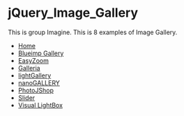 # jQuery_Image_Gallery

This is group Imagine.
This is 8 examples of Image Gallery.

- [Home](https://github.com/Nonlapun003/jQuery_Image_Gallery/wiki)
- [Blueimp Gallery](https://github.com/Nonlapun003/jQuery_Image_Gallery/wiki/Blueimp-Gallery)
- [EasyZoom](https://github.com/Nonlapun003/jQuery_Image_Gallery/wiki/EasyZoom)
- [Galleria](https://github.com/Nonlapun003/jQuery_Image_Gallery/wiki/Galleria)
- [lightGallery](https://github.com/Nonlapun003/jQuery_Image_Gallery/wiki/lightGallery)
- [nanoGALLERY](https://github.com/Nonlapun003/jQuery_Image_Gallery/wiki/nanoGALLERY)
- [PhotoJShop](https://github.com/Nonlapun003/jQuery_Image_Gallery/wiki/PhotoJShop)
- [Slider](https://github.com/Nonlapun003/jQuery_Image_Gallery/wiki/Slider)
- [Visual LightBox](https://github.com/Nonlapun003/jQuery_Image_Gallery/wiki/Visual-LightBox)
